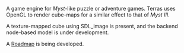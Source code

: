 A game engine for _Myst_-like puzzle or adventure games.  Terras uses OpenGL to render cube-maps for a similar effect to that of _Myst III_.

A texture-mapped cube using SDL\_image is present, and the backend node-based model is under development.

A [Roadmap](Roadmap.md) is being developed.